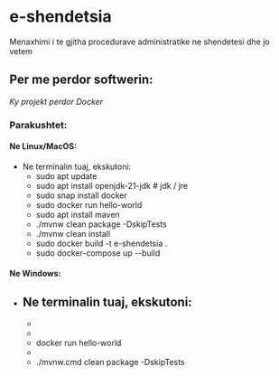 # e-shendetsia
Menaxhimi i te gjitha procedurave administratike ne shendetesi dhe jo vetem

## Per me perdor softwerin:

*Ky projekt perdor Docker*

### Parakushtet:
    
#### Ne Linux/MacOS:
 - Ne terminalin tuaj, ekskutoni: 
   - sudo apt update
   - sudo apt install openjdk-21-jdk # jdk / jre
   - sudo snap install docker
   - sudo docker run hello-world
   - sudo apt install maven
   - ./mvnw clean package -DskipTests
   - ./mvnw clean install
   - sudo docker build -t e-shendetsia .
   - sudo docker-compose up --build




#### Ne Windows:
- Ne terminalin tuaj, ekskutoni:
    - 
    - 
    - 
    - docker run hello-world
    - 
    - ./mvnw.cmd clean package -DskipTests